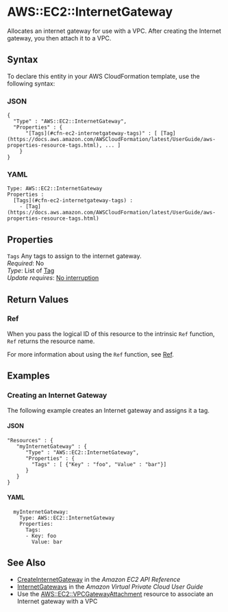 # AWS::EC2::InternetGateway<a name="aws-resource-ec2-internetgateway"></a>

Allocates an internet gateway for use with a VPC\. After creating the Internet gateway, you then attach it to a VPC\.

## Syntax<a name="aws-resource-ec2-internetgateway-syntax"></a>

To declare this entity in your AWS CloudFormation template, use the following syntax:

### JSON<a name="aws-resource-ec2-internetgateway-syntax.json"></a>

```
{
  "Type" : "AWS::EC2::InternetGateway",
  "Properties" : {
      "[Tags](#cfn-ec2-internetgateway-tags)" : [ [Tag](https://docs.aws.amazon.com/AWSCloudFormation/latest/UserGuide/aws-properties-resource-tags.html), ... ]
    }
}
```

### YAML<a name="aws-resource-ec2-internetgateway-syntax.yaml"></a>

```
Type: AWS::EC2::InternetGateway
Properties : 
﻿  [Tags](#cfn-ec2-internetgateway-tags) : 
    - [Tag](https://docs.aws.amazon.com/AWSCloudFormation/latest/UserGuide/aws-properties-resource-tags.html)
```

## Properties<a name="aws-resource-ec2-internetgateway-properties"></a>

`Tags`  <a name="cfn-ec2-internetgateway-tags"></a>
Any tags to assign to the internet gateway\.  
*Required*: No  
*Type*: List of [Tag](https://docs.aws.amazon.com/AWSCloudFormation/latest/UserGuide/aws-properties-resource-tags.html)  
*Update requires*: [No interruption](https://docs.aws.amazon.com/AWSCloudFormation/latest/UserGuide/using-cfn-updating-stacks-update-behaviors.html#update-no-interrupt)

## Return Values<a name="aws-resource-ec2-internetgateway-return-values"></a>

### Ref<a name="aws-resource-ec2-internetgateway-return-values-ref"></a>

When you pass the logical ID of this resource to the intrinsic `Ref` function, `Ref` returns the resource name\.

For more information about using the `Ref` function, see [Ref](https://docs.aws.amazon.com/AWSCloudFormation/latest/UserGuide/intrinsic-function-reference-ref.html)\.

## Examples<a name="aws-resource-ec2-internetgateway--examples"></a>

### Creating an Internet Gateway<a name="aws-resource-ec2-internetgateway--examples--Creating_an_Internet_Gateway"></a>

The following example creates an Internet gateway and assigns it a tag\.

#### JSON<a name="aws-resource-ec2-internetgateway--examples--Creating_an_Internet_Gateway--json"></a>

```
"Resources" : {
   "myInternetGateway" : {
      "Type" : "AWS::EC2::InternetGateway",
      "Properties" : {
        "Tags" : [ {"Key" : "foo", "Value" : "bar"}]
      }
   }
}
```

#### YAML<a name="aws-resource-ec2-internetgateway--examples--Creating_an_Internet_Gateway--yaml"></a>

```
  myInternetGateway:
    Type: AWS::EC2::InternetGateway
    Properties:
      Tags:
      - Key: foo
        Value: bar
```

## See Also<a name="aws-resource-ec2-internetgateway--seealso"></a>
+  [ CreateInternetGateway](https://docs.aws.amazon.com/AWSEC2/latest/APIReference/API_CreateInternetGateway.html) in the *Amazon EC2 API Reference*
+ [InternetGateways](https://docs.aws.amazon.com/vpc/latest/userguide/VPC_Internet_Gateway.html) in the *Amazon Virtual Private Cloud User Guide*
+ Use the [ AWS::EC2::VPCGatewayAttachment](https://docs.aws.amazon.com/AWSCloudFormation/latest/UserGuide/aws-resource-ec2-vpc-gateway-attachment.html) resource to associate an Internet gateway with a VPC